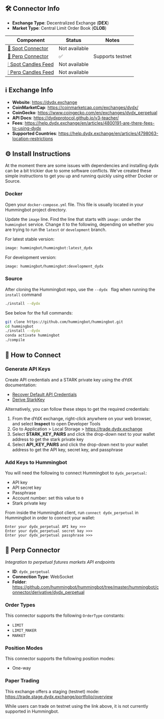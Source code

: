## 🛠 Connector Info

- **Exchange Type**: Decentralized Exchange (**DEX**)
- **Market Type**: Central Limit Order Book (**CLOB**)

| Component | Status | Notes | 
| --------- | ------ | ----- |
| [🔀 Spot Connector](#spot-connector) | Not available |
| [🔀 Perp Connector](#perp-connector) | ✅ | Supports testnet
| [🕯 Spot Candles Feed](#spot-candles-feed) | Not available | 
| [🕯 Perp Candles Feed](#perp-candles-feed) | Not available | 

## ℹ️ Exchange Info

- **Website**: <https://dydx.exchange>
- **CoinMarketCap**: <https://coinmarketcap.com/exchanges/dydx/>
- **CoinGecko**: <https://www.coingecko.com/en/exchanges/dydx_perpetual>
- **API Docs**: <https://dydxprotocol.github.io/v3-teacher/>
- **Fees**: <https://help.dydx.exchange/en/articles/4800191-are-there-fees-to-using-dydx>
- **Supported Countries**: <https://help.dydx.exchange/en/articles/4798063-location-restrictions> 


## ⚙️ Install Instructions

At the moment there are some issues with dependencies and installing dydx can be a bit trickier due to some software conflicts. We've created these simple instructions to get you up and running quickly using either Docker or Source. 

### Docker

Open your `docker-compose.yml` file. This file is usually located in your Hummingbot project directory.

Update the `image` line. Find the line that starts with `image:` under the `hummingbot` service. Change it to the following, depending on whether you are trying to run the `latest` or `development` branch. 

For latest stable version:

```bash
image: hummingbot/hummingbot:latest_dydx
```

For development version:

```bash
image: hummingbot/hummingbot:development_dydx
```


### Source

After cloning the Hummingbot repo, use the `--dydx ` flag when running the `install` command

```bash
./install --dydx
```

See below for the full commands: 

```bash
git clone https://github.com/hummingbot/hummingbot.git
cd hummingbot
./install --dydx
conda activate hummingbot
./compile
```

## 🔑 How to Connect

### Generate API Keys

Create API credentials and a STARK private key using the dYdX documentation:

* [Recover Default API Credentials](https://dydxprotocol.github.io/v3-teacher/#recover-default-api-credentials)
* [Derive StarkKey](https://help.dydx.exchange/en/articles/4797307-what-is-a-stark-key)

Alternatively, you can follow these steps to get the required credentials:

1. From the dYdX exchange, right-click anywhere on your web browser, and select **Inspect** to open Developer Tools
2. Go to Application > Local Storage > <https://trade.dydx.exchange>
3. Select **STARK_KEY_PAIRS** and click the drop-down next to your wallet address to get the stark private key
4. Select **API_KEY_PAIRS** and click the drop-down next to your wallet address to get the API key, secret key, and passphrase

### Add Keys to Hummingbot

You will need the following to connect Hummingbot to `dydx_perpetual`:

* API key
* API secret key
* Passphrase
* Account number: set this value to `0`
* Stark private key

From inside the Hummingbot client, run `connect dydx_perpetual` in Hummingbot in order to connect your wallet:

```
Enter your dydx_perpetual API key >>>
Enter your dydx_perpetual secret key >>>
Enter your dydx_perpetual passphrase >>>
```

## 🔀 Perp Connector
*Integration to perpetual futures markets API endpoints*

- **ID**: `dydx_perpetual`
- **Connection Type**: WebSocket
- **Folder**: <https://github.com/hummingbot/hummingbot/tree/master/hummingbot/connector/derivative/dydx_perpetual>

### Order Types

This connector supports the following `OrderType` constants:

- `LIMIT`
- `LIMIT_MAKER`
- `MARKET`

### Position Modes

This connector supports the following position modes:

- One-way

### Paper Trading

This exchange offers a staging (testnet) mode: <https://trade.stage.dydx.exchange/portfolio/overview>

While users can trade on testnet using the link above, it is not currently supported in Hummingbot.